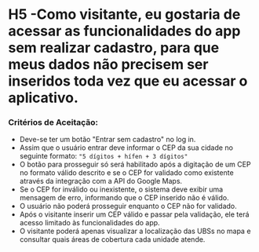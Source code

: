 # H5 -Como visitante, eu gostaria de acessar as funcionalidades do app sem realizar cadastro, para que meus dados não precisem ser inseridos toda vez que eu acessar o aplicativo.

### **Critérios de Aceitação:**

- Deve-se ter um botão "Entrar sem cadastro" no log in.
- Assim que o usuário entrar deve informar o CEP da sua cidade no seguinte formato:
 `"5 dígitos + hífen + 3 dígitos"`
- O botão para prosseguir só será habilitado após a digitação de um CEP no formato válido descrito e se o CEP for validado como existente através da integração com a API do Google Maps.
- Se o CEP for inválido ou inexistente, o sistema deve exibir uma mensagem de erro, informando que o CEP inserido não é válido.
- O usuário não poderá prosseguir enquanto o CEP não for validado.
- Após o visitante inserir um CEP válido e passar pela validação, ele terá acesso limitado às funcionalidades do app.
- O visitante poderá apenas visualizar a localização das UBSs no mapa e consultar quais áreas de cobertura cada unidade atende.
